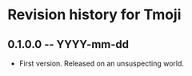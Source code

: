 # Revision history for Tmoji

## 0.1.0.0 -- YYYY-mm-dd

* First version. Released on an unsuspecting world.
